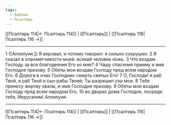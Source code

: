 ```yaml
---
tags:
  - Библия
  - Псалтирь
---
```

[[Псалтирь 114|← Псалтирь 114]] | [[Псалтирь]] | [[Псалтирь 116|Псалтирь 116 →]]

---
1 {[Аллилуия.]} Я веровал, и потому говорил: я сильно сокрушен.
2 Я сказал в опрометчивости моей: всякий человек ложь.
3 Что воздам Господу за все благодеяния Его ко мне?
4 Чашу спасения прииму и имя Господне призову.
5 Обеты мои воздам Господу пред всем народом Его.
6 Дорога в очах Господних смерть святых Его!
7 О, Господи! я раб Твой, я раб Твой и сын рабы Твоей; Ты разрешил узы мои.
8 Тебе принесу жертву хвалы, и имя Господне призову.
9 Обеты мои воздам Господу пред всем народом Его,
10 во дворах дома Господня, посреди тебя, Иерусалим! Аллилуия.

---
[[Псалтирь 114|← Псалтирь 114]] | [[Псалтирь]] | [[Псалтирь 116|Псалтирь 116 →]]